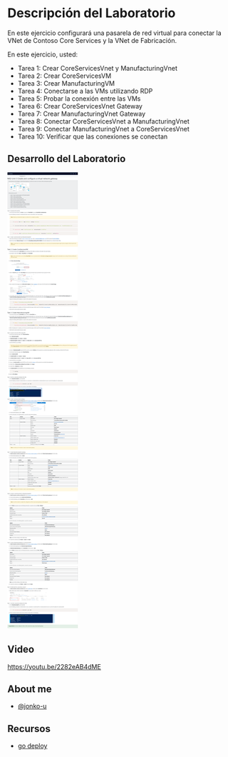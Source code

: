 # Descripción del Laboratorio
En este ejercicio configurará una pasarela de red virtual para conectar la VNet de Contoso Core Services y la VNet de Fabricación.


En este ejercicio, usted:

- Tarea 1: Crear CoreServicesVnet y ManufacturingVnet
- Tarea 2: Crear CoreServicesVM
- Tarea 3: Crear ManufacturingVM
- Tarea 4: Conectarse a las VMs utilizando RDP
- Tarea 5: Probar la conexión entre las VMs
- Tarea 6: Crear CoreServicesVnet Gateway
- Tarea 7: Crear ManufacturingVnet Gateway
- Tarea 8: Conectar CoreServicesVnet a ManufacturingVnet
- Tarea 9: Conectar ManufacturingVnet a CoreServicesVnet
- Tarea 10: Verificar que las conexiones se conectan



## Desarrollo del Laboratorio
![Logo](/AZ-700-Designing%20%20and%20Implementing%20Microsoft%20Azure%20Networking%20Solutions/M02%20-%20Unit%203%20Create%20and%20configure%20a%20virtual%20network%20gateway/screenshots/Unit03.png)

## Video
https://youtu.be/2282eAB4dME


## About me
- [@jonko-u](https://github.com/jonko-u)

## Recursos
- [go deploy](https://lms.godeploy.it/)


